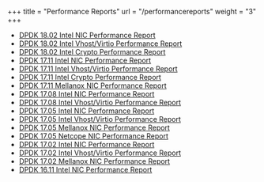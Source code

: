 +++
title = "Performance Reports"
url = "/performancereports"
weight = "3"
+++

- [DPDK 18.02 Intel NIC Performance Report](https://jeskaduman.github.io/dpdk-hugo/PerformanceReportsDocs/DPDK_18_02_Intel_NIC_performance_report.pdf)
- [DPDK 18.02 Intel Vhost/Virtio Performance Report](https://jeskaduman.github.io/dpdk-hugo/PerformanceReportsDocs/DPDK_18_02_Intel_virtio_performance_report.pdf)
- [DPDK 18.02 Intel Crypto Performance Report](https://jeskaduman.github.io/dpdk-hugo/PerformanceReportsDocs/DPDK_18_02_Intel_crypto_performance_report.pdf)
- [DPDK 17.11 Intel NIC Performance Report](https://jeskaduman.github.io/dpdk-hugo/PerformanceReportsDocs/DPDK_17_11_Intel_NIC_performance_report.pdf)
- [DPDK 17.11 Intel Vhost/Virtio Performance Report](https://jeskaduman.github.io/dpdk-hugo/PerformanceReportsDocs/DPDK_17_11_Intel_virtio_performance_report.pdf)
- [DPDK 17.11 Intel Crypto Performance Report](https://jeskaduman.github.io/dpdk-hugo/PerformanceReportsDocs/DPDK_17_11_Intel_crypto_performance_report.pdf)
- [DPDK 17.11 Mellanox NIC Performance Report](https://jeskaduman.github.io/dpdk-hugo/PerformanceReportsDocs/perf/DPDK_17_11_Mellanox_NIC_performance_report.pdf)
- [DPDK 17.08 Intel NIC Performance Report](https://jeskaduman.github.io/dpdk-hugo/PerformanceReportsDocs/DPDK_17_05_Intel_NIC_performance_report.pdf)
- [DPDK 17.08 Intel Vhost/Virtio Performance Report](https://jeskaduman.github.io/dpdk-hugo/PerformanceReportsDocs/DPDK_17_08_Intel_virtio_performance_report.pdf)
- [DPDK 17.05 Intel NIC Performance Report](https://jeskaduman.github.io/dpdk-hugo/PerformanceReportsDocs/DPDK_17_05_Intel_NIC_performance_report.pdf)
- [DPDK 17.05 Intel Vhost/Virtio Performance Report](https://jeskaduman.github.io/dpdk-hugo/PerformanceReportsDocs/DPDK_17_05_Intel_virtio_performance_report.pdf)
- [DPDK 17.05 Mellanox NIC Performance Report](https://jeskaduman.github.io/dpdk-hugo/PerformanceReportsDocs/DPDK_17_05_Mellanox_NIC_performance_report.pdf)
- [DPDK 17.05 Netcope NIC Performance Report](https://jeskaduman.github.io/dpdk-hugo/PerformanceReportsDocs/DPDK_17_05_Netcope_NIC_performance_report.pdf)
- [DPDK 17.02 Intel NIC Performance Report](https://jeskaduman.github.io/dpdk-hugo/PerformanceReportsDocs/DPDK_17_02_Intel_NIC_performance_report.pdf)
- [DPDK 17.02 Intel Vhost/Virtio Performance Report](https://jeskaduman.github.io/dpdk-hugo/PerformanceReportsDocs/DPDK_17_02_Intel_virtio_performance_report.pdf)
- [DPDK 17.02 Mellanox NIC Performance Report](https://jeskaduman.github.io/dpdk-hugo/PerformanceReportsDocs/DPDK_17_02_Mellanox_NIC_performance_report.pdf)
- [DPDK 16.11 Intel NIC Performance Report](https://jeskaduman.github.io/dpdk-hugo/PerformanceReportsDocs/DPDK_16_11_Intel_NIC_performance_report.pdf)
